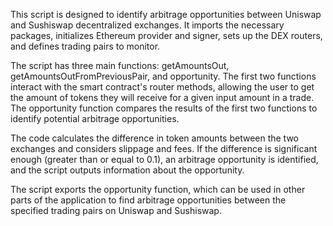 This script is designed to identify arbitrage opportunities between Uniswap and Sushiswap decentralized exchanges. It imports the necessary packages, initializes Ethereum provider and signer, sets up the DEX routers, and defines trading pairs to monitor.

The script has three main functions: getAmountsOut, getAmountsOutFromPreviousPair, and opportunity. The first two functions interact with the smart contract's router methods, allowing the user to get the amount of tokens they will receive for a given input amount in a trade. The opportunity function compares the results of the first two functions to identify potential arbitrage opportunities.

The code calculates the difference in token amounts between the two exchanges and considers slippage and fees. If the difference is significant enough (greater than or equal to 0.1), an arbitrage opportunity is identified, and the script outputs information about the opportunity.

The script exports the opportunity function, which can be used in other parts of the application to find arbitrage opportunities between the specified trading pairs on Uniswap and Sushiswap.